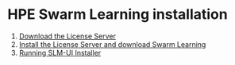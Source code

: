 # <a name="GUID-01199457-73B6-45F3-99FC-164E4B25A0A3"/> HPE Swarm Learning installation

1.   [Download the License Server](Download_the_License_Server.md) 
2.   [Install the License Server and download Swarm Learning](Install_the_License_Server.md) 
3.   [Running SLM-UI Installer](Running_SLM-UI_Installer.md) 


